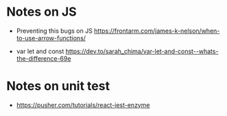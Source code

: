 # Notes on JS
* Preventing this bugs on JS
https://frontarm.com/james-k-nelson/when-to-use-arrow-functions/

* var let and const
https://dev.to/sarah_chima/var-let-and-const--whats-the-difference-69e

# Notes on unit test
* https://pusher.com/tutorials/react-jest-enzyme
